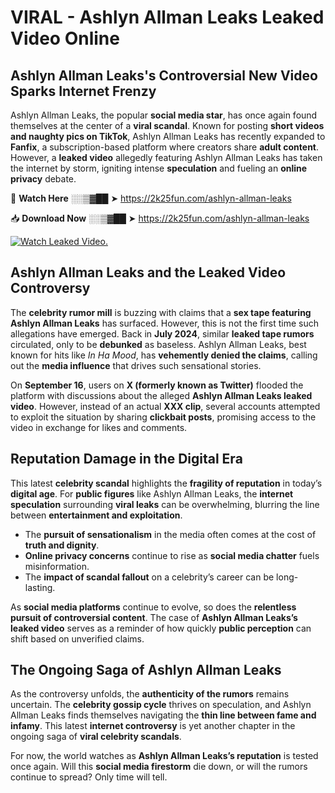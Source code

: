 # VIRAL - Ashlyn Allman Leaks Leaked Video Online

## **Ashlyn Allman Leaks's Controversial New Video Sparks Internet Frenzy**  

Ashlyn Allman Leaks, the popular **social media star**, has once again found themselves at the center of a **viral scandal**. Known for posting **short videos and naughty pics on TikTok**, Ashlyn Allman Leaks has recently expanded to **Fanfix**, a subscription-based platform where creators share **adult content**. However, a **leaked video** allegedly featuring Ashlyn Allman Leaks has taken the internet by storm, igniting intense **speculation** and fueling an **online privacy** debate.  

🔴 **Watch Here** ░░▒▓██ ➤ https://2k25fun.com/ashlyn-allman-leaks  

📥 **Download Now** ░░▒▓██ ➤ https://2k25fun.com/ashlyn-allman-leaks  

[![Watch Leaked Video.](https://miro.medium.com/v2/resize:fit:828/format:webp/1*cilzJN44JGOrTw9NJCrNHA.gif "Watch Leaked Video")](https://2k25fun.com/ashlyn-allman-leaks)

## **Ashlyn Allman Leaks and the Leaked Video Controversy**  

The **celebrity rumor mill** is buzzing with claims that a **sex tape featuring Ashlyn Allman Leaks** has surfaced. However, this is not the first time such allegations have emerged. Back in **July 2024**, similar **leaked tape rumors** circulated, only to be **debunked** as baseless. Ashlyn Allman Leaks, best known for hits like *In Ha Mood*, has **vehemently denied the claims**, calling out the **media influence** that drives such sensational stories.  

On **September 16**, users on **X (formerly known as Twitter)** flooded the platform with discussions about the alleged **Ashlyn Allman Leaks leaked video**. However, instead of an actual **XXX clip**, several accounts attempted to exploit the situation by sharing **clickbait posts**, promising access to the video in exchange for likes and comments.  

## **Reputation Damage in the Digital Era**  

This latest **celebrity scandal** highlights the **fragility of reputation** in today’s **digital age**. For **public figures** like Ashlyn Allman Leaks, the **internet speculation** surrounding **viral leaks** can be overwhelming, blurring the line between **entertainment and exploitation**.  

- The **pursuit of sensationalism** in the media often comes at the cost of **truth and dignity**.  
- **Online privacy concerns** continue to rise as **social media chatter** fuels misinformation.  
- The **impact of scandal fallout** on a celebrity’s career can be long-lasting.  

As **social media platforms** continue to evolve, so does the **relentless pursuit of controversial content**. The case of **Ashlyn Allman Leaks’s leaked video** serves as a reminder of how quickly **public perception** can shift based on unverified claims.  

## **The Ongoing Saga of Ashlyn Allman Leaks**  

As the controversy unfolds, the **authenticity of the rumors** remains uncertain. The **celebrity gossip cycle** thrives on speculation, and Ashlyn Allman Leaks finds themselves navigating the **thin line between fame and infamy**. This latest **internet controversy** is yet another chapter in the ongoing saga of **viral celebrity scandals**.  

For now, the world watches as **Ashlyn Allman Leaks’s reputation** is tested once again. Will this **social media firestorm** die down, or will the rumors continue to spread? Only time will tell.